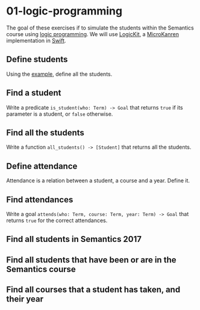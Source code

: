 # 01-logic-programming

The goal of these exercises if to simulate the students within the Semantics course
using [logic programming](https://en.wikipedia.org/wiki/Logic_programming).
We will use [LogicKit](https://github.com/kyouko-taiga/LogicKit),
a [MicroKanren](http://minikanren.org) implementation in [Swift](http://minikanren.org).

## Define students

Using the [example](https://github.com/kyouko-taiga/LogicKit/blob/master/Examples/Pokemon/main.swift),
define all the students.

## Find a student

Write a predicate `is_student(who: Term) -> Goal` that returns `true` if its parameter is a student,
or `false` otherwise.

## Find all the students

Write a function `all_students() -> [Student]` that returns all the students.

## Define attendance

Attendance is a relation between a student, a course and a year.
Define it.

## Find attendances

Write a goal `attends(who: Term, course: Term, year: Term) -> Goal` that returns `true`
for the correct attendances.

## Find all students in Semantics 2017

## Find all students that have been or are in the Semantics course

## Find all courses that a student has taken, and their year
